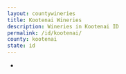 ```yaml
---
layout: countywineries
title: Kootenai Wineries
description: Wineries in Kootenai ID
permalink: /id/kootenai/
county: kootenai
state: id
---
```

-
